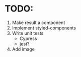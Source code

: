 # TODO:

1. Make result a component
2. Implement styled-components
3. Write unit tests
    - Cypress
    - jest?
4. Add image